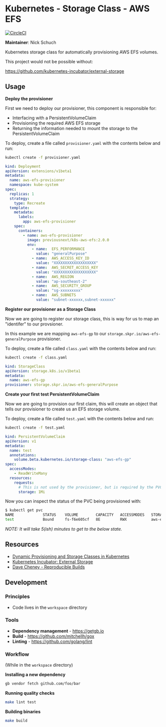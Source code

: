 Kubernetes - Storage Class - AWS EFS
====================================

[![CircleCI](https://circleci.com/gh/previousnext/k8s-aws-efs.svg?style=svg)](https://circleci.com/gh/previousnext/k8s-aws-efs)

**Maintainer**: Nick Schuch

Kubernetes storage class for automatically provisioning AWS EFS volumes.

This project would not be possible without:

https://github.com/kubernetes-incubator/external-storage

## Usage

**Deploy the provisioner**

First we need to deploy our provisioner, this component is responsible for:
 
* Interfacing with a PersistentVolumeClaim
* Provisioning the required AWS EFS storage
* Returning the information needed to mount the storage to the PersistentVolumeClaim

To deploy, create a file called `provisioner.yaml` with the contents below and run:

```bash
kubectl create -f provisioner.yaml
```

```yaml
kind: Deployment
apiVersion: extensions/v1beta1
metadata:
  name: aws-efs-provisioner
  namespace: kube-system
spec:
  replicas: 1
  strategy:
    type: Recreate
  template:
    metadata:
      labels:
        app: aws-efs-provisioner
    spec:
      containers:
        - name: aws-efs-provisioner
          image: previousnext/k8s-aws-efs:2.0.0
          env:
            - name:  EFS_PERFORMANCE
              value: "generalPurpose"
            - name:  AWS_ACCESS_KEY_ID
              value: "XXXXXXXXXXXXXXXXXXX"
            - name:  AWS_SECRET_ACCESS_KEY
              value: "XXXXXXXXXXXXXXXXXXX"
            - name:  AWS_REGION
              value: "ap-southeast-2"
            - name:  AWS_SECURITY_GROUP
              value: "sg-xxxxxxxxx"
            - name:  AWS_SUBNETS
              value: "subnet-xxxxxx,subnet-xxxxxx"
```

**Register our provisioner as a Storage Class**

Now we are going to register our storage class, this is way for us to map an "identifer" to our provsioner.

In this example we are mapping `aws-efs-gp` to our `storage.skpr.io/aws-efs-generalPurpose` provisioner.

To deploy, create a file called `class.yaml` with the contents below and run:

```bash
kubectl create -f class.yaml
```

```yaml
kind: StorageClass
apiVersion: storage.k8s.io/v1beta1
metadata:
  name: aws-efs-gp
provisioner: storage.skpr.io/aws-efs-generalPurpose
```

**Create your first test PersistentVolumeClaim**

Now we are going to provision our first claim, this will create an object that tells our provisioner to create
us an EFS storage volume.

To deploy, create a file called `test.yaml` with the contents below and run:

```bash
kubectl create -f test.yaml
```

```yaml
kind: PersistentVolumeClaim
apiVersion: v1
metadata:
  name: test
  annotations:
    volume.beta.kubernetes.io/storage-class: "aws-efs-gp"
spec:
  accessModes:
    - ReadWriteMany
  resources:
    requests:
      # This is not used by the provisioner, but is required by the PVC.
      storage: 1Mi
```

Now you can inspect the status of the PVC being provisioned with:

```bash
$ kubectl get pvc
NAME             STATUS    VOLUME        CAPACITY   ACCESSMODES   STORAGECLASS   AGE
test             Bound     fs-f6e605cf   8E         RWX           aws-efs-gp     5m
```

_NOTE: It will take 5(ish) minutes to get to the below state._

## Resources

* [Dynamic Provisioning and Storage Classes in Kubernetes](http://blog.kubernetes.io/2017/03/dynamic-provisioning-and-storage-classes-kubernetes.html)
* [Kubernetes Incubator: External Storage](https://github.com/kubernetes-incubator/external-storage)
* [Dave Cheney - Reproducible Builds](https://www.youtube.com/watch?v=c3dW80eO88I)

## Development

### Principles

* Code lives in the `workspace` directory

### Tools

* **Dependency management** - https://getgb.io
* **Build** - https://github.com/mitchellh/gox
* **Linting** - https://github.com/golang/lint

### Workflow

(While in the `workspace` directory)

**Installing a new dependency**

```bash
gb vendor fetch github.com/foo/bar
```

**Running quality checks**

```bash
make lint test
```

**Building binaries**

```bash
make build
```
